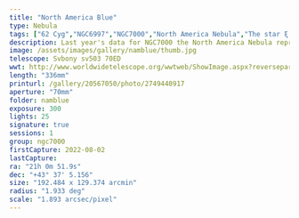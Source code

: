 ```yaml
---
title: "North America Blue"
type: Nebula
tags: ["62 Cyg","NGC6997","NGC7000","North America Nebula","The star ξ Cyg"]
description: Last year's data for NGC7000 the North America Nebula reprocessed to bring out more color.
image: /assets/images/gallery/namblue/thumb.jpg
telescope: Svbony sv503 70ED
wwt: http://www.worldwidetelescope.org/wwtweb/ShowImage.aspx?reverseparity=False&scale=1.893285&name=namblue.jpg&imageurl=https://deepskyworkflows.com/assets/images/gallery/namblue/namblue.jpg&credits=Jeremy+Likness+at+DeepSkyWorkflows.com&creditsUrl=https://deepskyworkflows.com&ra=315.686287&dec=43.283088&x=2427.3&y=2711.7&rotation=-88.59&thumb=https://deepskyworkflows.com/assets/images/gallery/namblue/thumb.jpg
length: "336mm"
printurl: /gallery/20567050/photo/2749440917
aperture: "70mm"
folder: namblue
exposure: 300
lights: 25
signature: true
sessions: 1
group: ngc7000
firstCapture: 2022-08-02 
lastCapture:
ra: "21h 0m 51.9s"
dec: "+43° 37' 5.156"
size: "192.484 x 129.374 arcmin"
radius: "1.933 deg"
scale: "1.893 arcsec/pixel"
---
```

